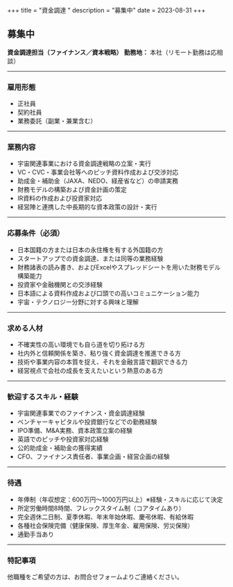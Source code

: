 +++
title = "資金調達   "
description = "募集中"
date = 2023-08-31
+++

## 募集中
**資金調達担当（ファイナンス／資本戦略）**
**勤務地：** 本社（リモート勤務は応相談）

---

### 雇用形態
- 正社員
- 契約社員
- 業務委託（副業・兼業含む）

---

### 業務内容
- 宇宙関連事業における資金調達戦略の立案・実行
- VC・CVC・事業会社等へのピッチ資料作成および交渉対応
- 助成金・補助金（JAXA、NEDO、経産省など）の申請実務
- 財務モデルの構築および資金計画の策定
- IR資料の作成および投資家対応
- 経営陣と連携した中長期的な資本政策の設計・実行

---

### 応募条件（必須）
- 日本国籍の方または日本の永住権を有する外国籍の方
- スタートアップでの資金調達、または同等の業務経験
- 財務諸表の読み書き、およびExcelやスプレッドシートを用いた財務モデル構築能力
- 投資家や金融機関との交渉経験
- 日本語による資料作成および口頭での高いコミュニケーション能力
- 宇宙・テクノロジー分野に対する興味と理解

---

### 求める人材
- 不確実性の高い環境でも自ら道を切り拓ける方
- 社内外と信頼関係を築き、粘り強く資金調達を推進できる方
- 技術や事業内容の本質を捉え、それを金融言語で翻訳できる力
- 経営視点で会社の成長を支えたいという熱意のある方

---

### 歓迎するスキル・経験
- 宇宙関連事業でのファイナンス・資金調達経験
- ベンチャーキャピタルや投資銀行などでの勤務経験
- IPO準備、M&A実務、資本政策立案の経験
- 英語でのピッチや投資家対応経験
- 公的助成金・補助金の獲得実績
- CFO、ファイナンス責任者、事業企画・経営企画の経験

---

### 待遇
- 年俸制（年収想定：600万円〜1000万円以上）※経験・スキルに応じて決定
- 所定労働時間8時間、フレックスタイム制（コアタイムあり）
- 完全週休二日制、夏季休暇、年末年始休暇、慶弔休暇、有給休暇
- 各種社会保険完備（健康保険、厚生年金、雇用保険、労災保険）
- 通勤手当あり

---

### 特記事項
他職種をご希望の方は、お問合せフォームよりご連絡ください。
